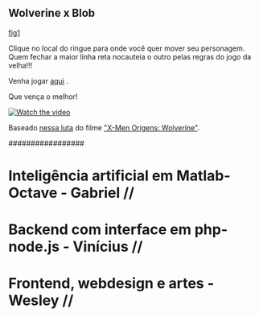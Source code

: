 ## Wolverine x Blob

[fig1](https://github.com/gariandi/desafio333/blob/master/2020-QuarentenaTech/wolverines/src/public/img/os%20dois%20de%20novo.png)

Clique no local do ringue para onde você quer mover seu personagem. Quem fechar a maior linha reta nocauteia o outro pelas regras do jogo da velha!!!

Venha jogar [aqui](http://wolverinexblob.tk) .

Que vença o melhor!

[![Watch the video](https://github.com/gariandi/desafio333/blob/master/2020-QuarentenaTech/wolverines/src/public/img/os%20dois.png)](https://www.youtube.com/watch?v=Awj8GTs1Zh8)

Baseado [nessa luta](https://www.youtube.com/watch?v=Awj8GTs1Zh8) do filme ["X-Men Origens: Wolverine"](https://www.youtube.com/watch?v=s5GD3FCE4So).


#################

# Inteligência artificial em Matlab-Octave - Gabriel //
# Backend com interface em php-node.js - Vinícius  //
# Frontend, webdesign e artes - Wesley //
